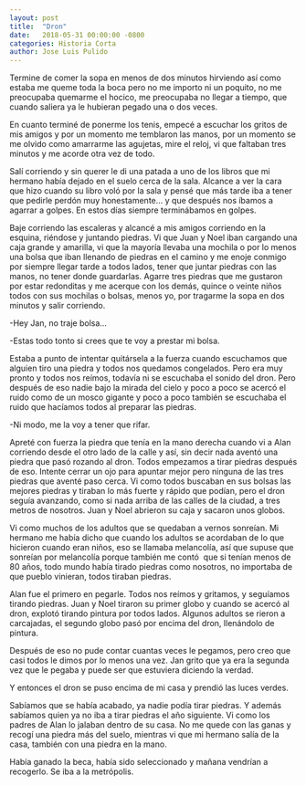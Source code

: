 ```yaml
---
layout: post
title:  "Dron"
date:   2018-05-31 00:00:00 -0800
categories: Historia Corta
author: Jose Luis Pulido
---
```


Termine de comer la sopa en menos de dos minutos hirviendo así como
estaba me queme toda la boca pero no me importo ni un poquito, no me
preocupaba quemarme el hocico, me preocupaba no llegar a tiempo, que
cuando saliera ya le hubieran pegado una o dos veces.

En cuanto terminé de ponerme los tenis, empecé a escuchar los gritos de
mis amigos y por un momento me temblaron las manos, por un momento se me
olvido como amarrarme las agujetas, mire el reloj, vi que faltaban tres
minutos y me acorde otra vez de todo.

Salí corriendo y sin querer le di una patada a uno de los libros que mi
hermano había dejado en el suelo cerca de la sala. Alcance a ver la cara
que hizo cuando su libro voló por la sala y pensé que más tarde iba a
tener que pedirle perdón muy honestamente... y que después nos íbamos a
agarrar a golpes. En estos días siempre terminábamos en golpes.

Baje corriendo las escaleras y alcancé a mis amigos corriendo en la
esquina, riéndose y juntando piedras. Vi que Juan y Noel iban cargando
una caja grande y amarilla, vi que la mayoría llevaba una mochila o por
lo menos una bolsa que iban llenando de piedras en el camino y me enoje
conmigo por siempre llegar tarde a todos lados, tener que juntar piedras
con las manos, no tener donde guardarlas. Agarre tres piedras que me
gustaron por estar redonditas y me acerque con los demás, quince o
veinte niños todos con sus mochilas o bolsas, menos yo, por tragarme la
sopa en dos minutos y salir corriendo.

-Hey Jan, no traje bolsa...

-Estas todo tonto si crees que te voy a prestar mi bolsa.

Estaba a punto de intentar quitársela a la fuerza cuando escuchamos que
alguien tiro una piedra y todos nos quedamos congelados. Pero era muy
pronto y todos nos reímos, todavía ni se escuchaba el sonido del dron.
Pero después de eso nadie bajo la mirada del cielo y poco a poco se
acercó el ruido como de un mosco gigante y poco a poco también se
escuchaba el ruido que hacíamos todos al preparar las piedras.

-Ni modo, me la voy a tener que rifar.

Apreté con fuerza la piedra que tenía en la mano derecha cuando vi a
Alan corriendo desde el otro lado de la calle y así, sin decir nada
aventó una piedra que pasó rozando al dron. Todos empezamos a tirar
piedras después de eso. Intente cerrar un ojo para apuntar mejor pero
ninguna de las tres piedras que aventé paso cerca. Vi como todos
buscaban en sus bolsas las mejores piedras y tiraban lo más fuerte y
rápido que podían, pero el dron seguía avanzando, como si nada arriba de
las calles de la ciudad, a tres metros de nosotros. Juan y Noel abrieron
su caja y sacaron unos globos.

Vi como muchos de los adultos que se quedaban a vernos sonreían. Mi
hermano me había dicho que cuando los adultos se acordaban de lo que
hicieron cuando eran niños, eso se llamaba melancolía, así que supuse
que sonreían por melancolía porque también me contó  que si tenían menos
de 80 años, todo mundo había tirado piedras como nosotros, no importaba
de que pueblo vinieran, todos tiraban piedras.

Alan fue el primero en pegarle. Todos nos reímos y gritamos, y seguíamos
tirando piedras. Juan y Noel tiraron su primer globo y cuando se acercó
al dron, explotó tirando pintura por todos lados. Algunos adultos se
rieron a carcajadas, el segundo globo pasó por encima del dron,
llenándolo de pintura.

Después de eso no pude contar cuantas veces le pegamos, pero creo que
casi todos le dimos por lo menos una vez. Jan grito que ya era la
segunda vez que le pegaba y puede ser que estuviera diciendo la verdad.

Y entonces el dron se puso encima de mi casa y prendió las luces verdes.

Sabíamos que se había acabado, ya nadie podía tirar piedras. Y además
sabíamos quien ya no iba a tirar piedras el año siguiente. Vi como los
padres de Alan lo jalaban dentro de su casa. No me quede con las ganas y
recogí una piedra más del suelo, mientras vi que mi hermano salía de la
casa, también con una piedra en la mano.

Había ganado la beca, había sido seleccionado y mañana vendrían a
recogerlo. Se iba a la metrópolis.
